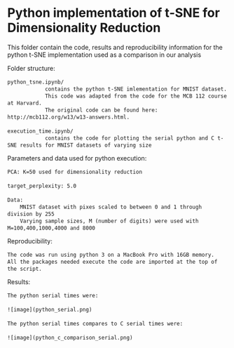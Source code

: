 # Python implementation of t-SNE for Dimensionality Reduction 

This folder contain the code, results and reproducibility information for the python t-SNE implementation used as a comparison in our analysis

Folder structure:

	python_tsne.ipynb/
				contains the python t-SNE imlementation for MNIST dataset. 
				This code was adapted from the code for the MCB 112 course at Harvard. 
				The original code can be found here: http://mcb112.org/w13/w13-answers.html.

	execution_time.ipynb/ 
				contains the code for plotting the serial python and C t-SNE results for MNIST datasets of varying size

Parameters and data used for python execution:

	PCA: K=50 used for dimensionality reduction

	target_perplexity: 5.0

	Data: 
		MNIST dataset with pixes scaled to between 0 and 1 through division by 255
		Varying sample sizes, M (number of digits) were used with M=100,400,1000,4000 and 8000


Reproducibility:

	The code was run using python 3 on a MacBook Pro with 16GB memory. 
	All the packages needed execute the code are imported at the top of the script.
	
Results:

	The python serial times were:

	![image](python_serial.png)   
	
	The python serial times compares to C serial times were:
	
	![image](python_c_comparison_serial.png)   
	

